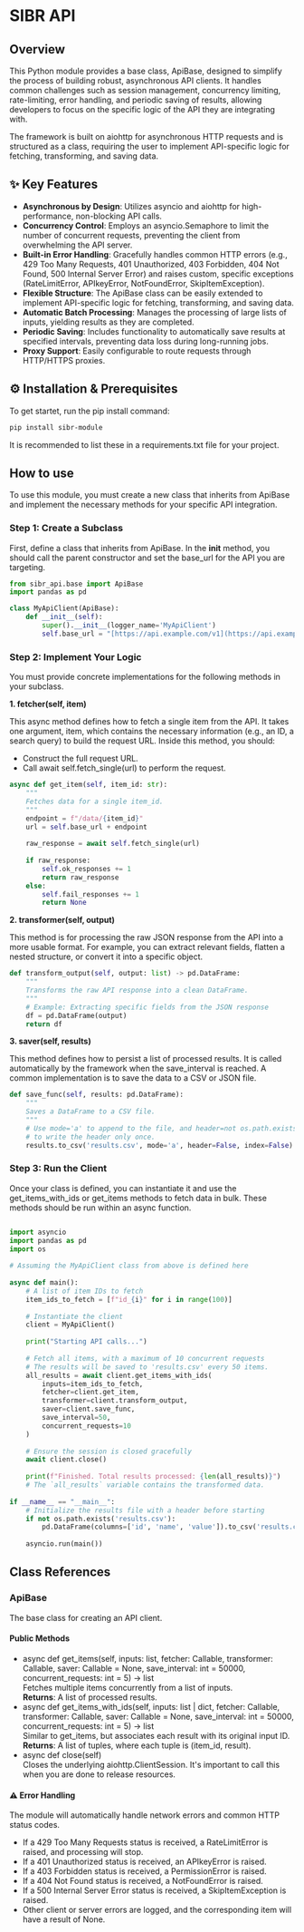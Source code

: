 # SIBR API


## Overview

This Python module provides a base class, ApiBase, designed to simplify the process of building robust, asynchronous API clients. It handles common challenges such as session management, concurrency limiting, rate-limiting, error handling, and periodic saving of results, allowing developers to focus on the specific logic of the API they are integrating with.

The framework is built on aiohttp for asynchronous HTTP requests and is structured as a class, requiring the user to implement API-specific logic for fetching, transforming, and saving data.


## ✨ Key Features



* **Asynchronous by Design**: Utilizes asyncio and aiohttp for high-performance, non-blocking API calls.
* **Concurrency Control**: Employs an asyncio.Semaphore to limit the number of concurrent requests, preventing the client from overwhelming the API server.
* **Built-in Error Handling**: Gracefully handles common HTTP errors (e.g., 429 Too Many Requests, 401 Unauthorized, 403 Forbidden, 404 Not Found, 500 Internal Server Error) and raises custom, specific exceptions (RateLimitError, APIkeyError, NotFoundError, SkipItemException).
* **Flexible Structure**: The ApiBase class can be easily extended to implement API-specific logic for fetching, transforming, and saving data.
* **Automatic Batch Processing**: Manages the processing of large lists of inputs, yielding results as they are completed.
* **Periodic Saving**: Includes functionality to automatically save results at specified intervals, preventing data loss during long-running jobs.
* **Proxy Support**: Easily configurable to route requests through HTTP/HTTPS proxies.


## ⚙️ Installation & Prerequisites

To get startet, run the pip install command:

```bash
pip install sibr-module
```


It is recommended to list these in a requirements.txt file for your project.


## How to use

To use this module, you must create a new class that inherits from ApiBase and implement the necessary methods for your specific API integration.


### Step 1: Create a Subclass

First, define a class that inherits from ApiBase. In the __init__ method, you should call the parent constructor and set the base_url for the API you are targeting.

```python
from sibr_api.base import ApiBase
import pandas as pd

class MyApiClient(ApiBase):
    def __init__(self):
        super().__init__(logger_name='MyApiClient')
        self.base_url = "[https://api.example.com/v1](https://api.example.com/v1)"
```

### Step 2: Implement Your Logic

You must provide concrete implementations for the following methods in your subclass.

**1. fetcher(self, item)**

This async method defines how to fetch a single item from the API. It takes one argument, item, which contains the necessary information (e.g., an ID, a search query) to build the request URL. Inside this method, you should:


* Construct the full request URL.
* Call await self.fetch_single(url) to perform the request.

```python
async def get_item(self, item_id: str):
    """ 
    Fetches data for a single item_id. 
    """ 
    endpoint = f"/data/{item_id}"
    url = self.base_url + endpoint
 
    raw_response = await self.fetch_single(url)
 
    if raw_response:
        self.ok_responses += 1
        return raw_response
    else:
        self.fail_responses += 1
        return None
```

**2. transformer(self, output)**

This method is for processing the raw JSON response from the API into a more usable format. For example, you can extract relevant fields, flatten a nested structure, or convert it into a specific object.

```python
def transform_output(self, output: list) -> pd.DataFrame: 
    """ 
    Transforms the raw API response into a clean DataFrame. 
    """ 
    # Example: Extracting specific fields from the JSON response 
    df = pd.DataFrame(output) 
    return df
```

**3. saver(self, results)**

This method defines how to persist a list of processed results. It is called automatically by the framework when the save_interval is reached. A common implementation is to save the data to a CSV or JSON file.
```python
def save_func(self, results: pd.DataFrame):
    """
    Saves a DataFrame to a CSV file.
    """
    # Use mode='a' to append to the file, and header=not os.path.exists(path)
    # to write the header only once. 
    results.to_csv('results.csv', mode='a', header=False, index=False)
```


### Step 3: Run the Client

Once your class is defined, you can instantiate it and use the get_items_with_ids or get_items methods to fetch data in bulk. These methods should be run within an async function.

```python

import asyncio 
import pandas as pd 
import os 
 
# Assuming the MyApiClient class from above is defined here 
 
async def main(): 
    # A list of item IDs to fetch 
    item_ids_to_fetch = [f"id_{i}" for i in range(100)] 
 
    # Instantiate the client 
    client = MyApiClient() 
 
    print("Starting API calls...") 
 
    # Fetch all items, with a maximum of 10 concurrent requests 
    # The results will be saved to 'results.csv' every 50 items. 
    all_results = await client.get_items_with_ids( 
        inputs=item_ids_to_fetch, 
        fetcher=client.get_item, 
        transformer=client.transform_output, 
        saver=client.save_func, 
        save_interval=50, 
        concurrent_requests=10 
    ) 
 
    # Ensure the session is closed gracefully 
    await client.close() 
 
    print(f"Finished. Total results processed: {len(all_results)}") 
    # The `all_results` variable contains the transformed data. 
 
if __name__ == "__main__": 
    # Initialize the results file with a header before starting 
    if not os.path.exists('results.csv'): 
        pd.DataFrame(columns=['id', 'name', 'value']).to_csv('results.csv', index=False) \
 
    asyncio.run(main()) 

```


## Class References


### ApiBase

The base class for creating an API client.


#### Public Methods



* async def get_items(self, inputs: list, fetcher: Callable, transformer: Callable, saver: Callable = None, save_interval: int = 50000, concurrent_requests: int = 5) -> list \
Fetches multiple items concurrently from a list of inputs. \
**Returns**: A list of processed results.
* async def get_items_with_ids(self, inputs: list | dict, fetcher: Callable, transformer: Callable, saver: Callable = None, save_interval: int = 50000, concurrent_requests: int = 5) -> list \
Similar to get_items, but associates each result with its original input ID. \
**Returns**: A list of tuples, where each tuple is (item_id, result).
* async def close(self) \
Closes the underlying aiohttp.ClientSession. It's important to call this when you are done to release resources.


#### ⚠️ Error Handling

The module will automatically handle network errors and common HTTP status codes.

* If a 429 Too Many Requests status is received, a RateLimitError is raised, and processing will stop.
* If a 401 Unauthorized status is received, an APIkeyError is raised.
* If a 403 Forbidden status is received, a PermissionError is raised.
* If a 404 Not Found status is received, a NotFoundError is raised.
* If a 500 Internal Server Error status is received, a SkipItemException is raised.
* Other client or server errors are logged, and the corresponding item will have a result of None.
